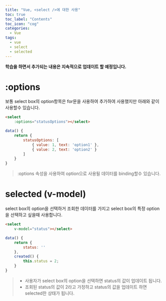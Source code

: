 ```yaml
---
title: "Vue, <select />에 대한 사용"
toc: true
toc_label: "Contents"
toc_icon: "cog"
categories:
  - Vue
tags:
  - vue
  - select
  - selected
---
```

<strong>학습을 하면서 추가되는 내용은 지속적으로 업데이트 할 예정입니다.</strong>

# :options
보통 select box의 option항목은 for문을 사용하여 추가하여 사용했지만 아래와 같이 사용할수 있습니다.
```html
<select
    :options="statusOptions"></select>
```
```javascript
data() {
    return {
        statusOptions: [
            { value: 1, text: 'option1' },
            { value: 2, text: 'option2' }
        ]
    }
}
```
>:options 속성을 사용하여 option으로 사용될 데이터를 binding할수 있습니다.

# selected (v-model)
select box의 option을 선택하거 조회한 데이터를 가지고 select box의 특정 option을 선택하고 싶을때 사용합니다.
```html
<select
    v-model="status"></select>
```
```javascript
data() {
    return {
        status: ''
    },
    created() {
        this.status = 2;
    }
}
```
>- 사용자가 select box의 option을 선택하면 status의 값이 업데이트 됩니다.
>- 조회된 status의 값이 2라고 가정하고 status의 값을 업데이트 하면 selected한 상태가 됩니다.
